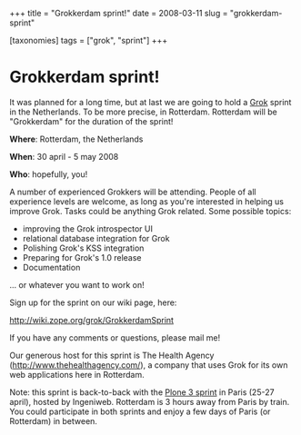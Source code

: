 +++
title = "Grokkerdam sprint!"
date = 2008-03-11
slug = "grokkerdam-sprint"

[taxonomies]
tags = ["grok", "sprint"]
+++

# Grokkerdam sprint!

It was planned for a long time, but at last we are going to hold a
[Grok](http://grok.zope.org) sprint in the Netherlands. To be more
precise, in Rotterdam. Rotterdam will be "Grokkerdam" for the duration
of the sprint!

**Where**: Rotterdam, the Netherlands

**When**: 30 april - 5 may 2008

**Who**: hopefully, you!

A number of experienced Grokkers will be attending. People of all
experience levels are welcome, as long as you're interested in helping
us improve Grok. Tasks could be anything Grok related. Some possible
topics:

- improving the Grok introspector UI
- relational database integration for Grok
- Polishing Grok's KSS integration
- Preparing for Grok's 1.0 release
- Documentation

... or whatever you want to work on!

Sign up for the sprint on our wiki page, here:

<http://wiki.zope.org/grok/GrokkerdamSprint>

If you have any comments or questions, please mail me!

Our generous host for this sprint is The Health Agency
(<http://www.thehealthagency.com/>), a company that uses Grok for its
own web applications here in Rotterdam.

Note: this sprint is back-to-back with the [Plone 3
sprint](http://www.openplans.org/projects/plone-3-paris-sprint/project-home)
in Paris (25-27 april), hosted by Ingeniweb. Rotterdam is 3 hours away
from Paris by train. You could participate in both sprints and enjoy a
few days of Paris (or Rotterdam) in between.
